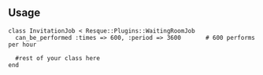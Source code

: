 Usage
------

	class InvitationJob < Resque::Plugins::WaitingRoomJob
	  can_be_performed :times => 600, :period => 3600       # 600 performs per hour

	  #rest of your class here
	end


